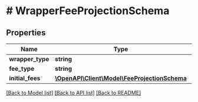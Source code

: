 # # WrapperFeeProjectionSchema

## Properties

Name | Type | Description | Notes
------------ | ------------- | ------------- | -------------
**wrapper_type** | **string** |  | [optional]
**fee_type** | **string** |  | [optional]
**initial_fees** | [**\OpenAPI\Client\Model\FeeProjectionSchema**](FeeProjectionSchema.md) |  | [optional]

[[Back to Model list]](../../README.md#models) [[Back to API list]](../../README.md#endpoints) [[Back to README]](../../README.md)
